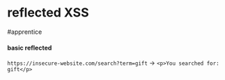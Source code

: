 # reflected XSS

#apprentice 
#### basic reflected
`https://insecure-website.com/search?term=gift` -> `<p>You searched for: gift</p>`